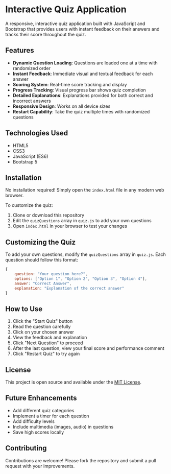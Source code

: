 # Interactive Quiz Application

A responsive, interactive quiz application built with JavaScript and Bootstrap that provides users with instant feedback on their answers and tracks their score throughout the quiz.

## Features

- **Dynamic Question Loading**: Questions are loaded one at a time with randomized order
- **Instant Feedback**: Immediate visual and textual feedback for each answer
- **Scoring System**: Real-time score tracking and display
- **Progress Tracking**: Visual progress bar shows quiz completion
- **Detailed Explanations**: Explanations provided for both correct and incorrect answers
- **Responsive Design**: Works on all device sizes
- **Restart Capability**: Take the quiz multiple times with randomized questions

## Technologies Used

- HTML5
- CSS3
- JavaScript (ES6)
- Bootstrap 5

## Installation

No installation required! Simply open the `index.html` file in any modern web browser.

To customize the quiz:

1. Clone or download this repository
2. Edit the `quizQuestions` array in `quiz.js` to add your own questions
3. Open `index.html` in your browser to test your changes

## Customizing the Quiz

To add your own questions, modify the `quizQuestions` array in `quiz.js`. Each question should follow this format:

```javascript
{
    question: "Your question here?",
    options: ["Option 1", "Option 2", "Option 3", "Option 4"],
    answer: "Correct Answer",
    explanation: "Explanation of the correct answer"
}
```

## How to Use

1. Click the "Start Quiz" button
2. Read the question carefully
3. Click on your chosen answer
4. View the feedback and explanation
5. Click "Next Question" to proceed
6. After the last question, view your final score and performance comment
7. Click "Restart Quiz" to try again

## License

This project is open source and available under the [MIT License](LICENSE).

## Future Enhancements

- Add different quiz categories
- Implement a timer for each question
- Add difficulty levels
- Include multimedia (images, audio) in questions
- Save high scores locally

## Contributing

Contributions are welcome! Please fork the repository and submit a pull request with your improvements.
